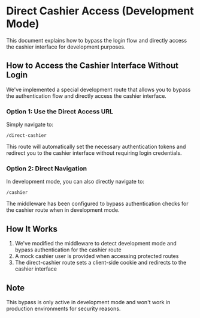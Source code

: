 # Direct Cashier Access (Development Mode)

This document explains how to bypass the login flow and directly access the cashier interface for development purposes.

## How to Access the Cashier Interface Without Login

We've implemented a special development route that allows you to bypass the authentication flow and directly access the cashier interface.

### Option 1: Use the Direct Access URL

Simply navigate to:

```
/direct-cashier
```

This route will automatically set the necessary authentication tokens and redirect you to the cashier interface without requiring login credentials.

### Option 2: Direct Navigation

In development mode, you can also directly navigate to:

```
/cashier
```

The middleware has been configured to bypass authentication checks for the cashier route when in development mode.

## How It Works

1. We've modified the middleware to detect development mode and bypass authentication for the cashier route
2. A mock cashier user is provided when accessing protected routes
3. The direct-cashier route sets a client-side cookie and redirects to the cashier interface

## Note

This bypass is only active in development mode and won't work in production environments for security reasons.

